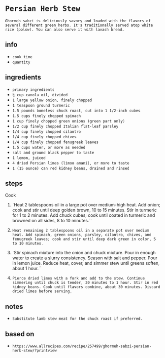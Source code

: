 # `Persian Herb Stew`

`Ghormeh sabzi is deliciously savory and loaded with the flavors of several different green herbs. It's traditionally served atop white rice (polow). You can also serve it with lavash bread.`

## info

* `cook time`
* `quantity`

## ingredients

* `primary ingredients`
* `¼ cup canola oil, divided`
* `1 large yellow onion, finely chopped`
* `1 teaspoon ground turmeric`
* `1.5 pounds boneless chuck roast, cut into 1 1/2-inch cubes`
* `1.5 cups finely chopped spinach`
* `1 cup finely chopped green onions (green part only)`
* `1/2 cup finely chopped Italian flat-leaf parsley`
* `1/4 cup finely chopped cilantro`
* `1/4 cup finely chopped chives`
* `1/4 cup finely chopped fenugreek leaves`
* `1.5 cups water, or more as needed`
* `salt and ground black pepper to taste`
* `1 lemon, juiced`
* `4 dried Persian limes (limoo amani), or more to taste`
* `1 (15 ounce) can red kidney beans, drained and rinsed`

## steps

Cook

1. `Heat 2 tablespoons oil in a large pot over medium-high heat. Add onion; cook and stir until deep golden brown, 10 to 15 minutes. Stir in turmeric for 1 to 2 minutes. Add chuck cubes; cook until coated in turmeric and browned on all sides, 8 to 10 minutes.``

2. `Heat remaining 2 tablespoons oil in a separate pot over medium heat. Add spinach, green onions, parsley, cilantro, chives, and fenugreek leaves; cook and stir until deep dark green in color, 5 to 10 minutes.`

3. `Stir spinach mixture into the onion and chuck mixture. Pour in enough water to create a slurry consistency. Season with salt and pepper. Pour in lemon juice. Reduce heat, cover, and simmer stew until greens soften, about 1 hour.``

4. `Pierce dried limes with a fork and add to the stew. Continue simmering until chuck is tender, 30 minutes to 1 hour. Stir in red kidney beans. Cook until flavors combine, about 30 minutes. Discard dried limes before serving.`

## notes

* `Substitute lamb stew meat for the chuck roast if preferred.`

## based on

* `https://www.allrecipes.com/recipe/257499/ghormeh-sabzi-persian-herb-stew/?printview`
